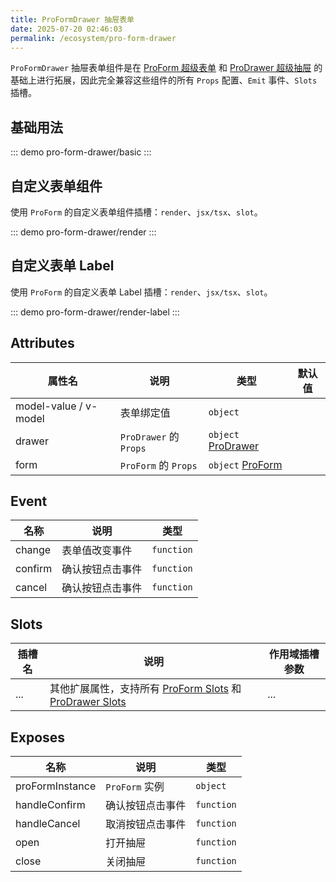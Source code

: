 ```yaml
---
title: ProFormDrawer 抽屉表单
date: 2025-07-20 02:46:03
permalink: /ecosystem/pro-form-drawer
---
```


`ProFormDrawer` 抽屉表单组件是在 [ProForm 超级表单](/ecosystem/pro-form/basic) 和 [ProDrawer 超级抽屉](/ecosystem/pro-drawer) 的基础上进行拓展，因此完全兼容这些组件的所有 `Props` 配置、`Emit` 事件、`Slots `插槽。

## 基础用法

::: demo
pro-form-drawer/basic
:::

## 自定义表单组件

使用 `ProForm` 的自定义表单组件插槽：`render`、`jsx/tsx`、`slot`。

::: demo
pro-form-drawer/render
:::

## 自定义表单 Label

使用 `ProForm` 的自定义表单 Label 插槽：`render`、`jsx/tsx`、`slot`。

::: demo
pro-form-drawer/render-label
:::

## Attributes

| 属性名                | 说明                   | 类型                                                      | 默认值 |
| --------------------- | ---------------------- | --------------------------------------------------------- | ------ |
| model-value / v-model | 表单绑定值             | `object`                                                  |        |
| drawer                | `ProDrawer` 的 `Props` | `object` [ProDrawer](/ecosystem/pro-drawer#attributes)    |        |
| form                  | `ProForm` 的 `Props`   | `object` [ProForm](/ecosystem/pro-form/config#attributes) |        |

## Event

| 名称    | 说明             | 类型                                                                                                           |
| ------- | ---------------- | -------------------------------------------------------------------------------------------------------------- |
| change  | 表单值改变事件   | `function` <Tip content="(value: unknown, model: Record<string, any>, column: FormItemColumnProps) => void" /> |
| confirm | 确认按钮点击事件 | `function` <Tip content="(model: Record<string, any>) => void" />                                              |
| cancel  | 确认按钮点击事件 | `function`                                                                                                     |

## Slots

| 插槽名 | 说明                                                                                                                              | 作用域插槽参数 |
| ------ | --------------------------------------------------------------------------------------------------------------------------------- | -------------- |
| ...    | 其他扩展属性，支持所有 [ProForm Slots](/ecosystem/pro-form/config#slots) 和 [ProDrawer Slots](/ecosystem/pro-drawer/config#slots) | ...            |

## Exposes

| 名称            | 说明             | 类型                                               |
| --------------- | ---------------- | -------------------------------------------------- |
| proFormInstance | `ProForm` 实例   | `object` <Tip content="ProFormInstance \| null" /> |
| handleConfirm   | 确认按钮点击事件 | `function` <Tip content="() => Promise<void>>" />  |
| handleCancel    | 取消按钮点击事件 | `function` <Tip content="() => void" />            |
| open            | 打开抽屉         | `function` <Tip content="() => void" />            |
| close           | 关闭抽屉         | `function` <Tip content="() => void" />            |
